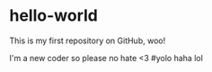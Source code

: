 # hello-world
This is my first repository on GitHub, woo!

I'm a new coder so please no hate <3 #yolo haha lol
